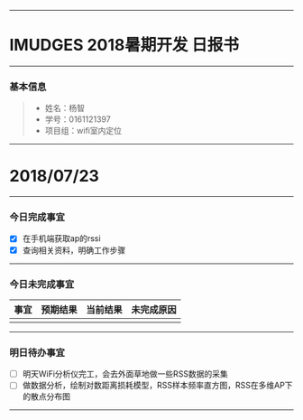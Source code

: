 -------

# IMUDGES 2018暑期开发 日报书

-------


### 基本信息
> * 姓名：杨智
> * 学号：0161121397
> * 项目组：wifi室内定位

-------


# 2018/07/23

-------

### 今日完成事宜
- [x]  在手机端获取ap的rssi
- [x]  查询相关资料，明确工作步骤

-----
### 今日未完成事宜


| 事宜     |预期结果| 当前结果  | 未完成原因   | 
| :--------:  | :-----:  | :-----:  | :----:  |
|    |   |   |    |


------
### 明日待办事宜
- [ ] 明天WiFi分析仪完工，会去外面草地做一些RSS数据的采集
- [ ] 做数据分析，绘制对数距离损耗模型，RSS样本频率直方图，RSS在多维AP下的散点分布图

-------
